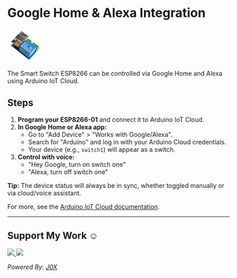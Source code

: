 # Google Home & Alexa Integration

<img src="Relay-module-with-ESP8266.png" width=15% alt="ESP8266-01-5V-WiFi-Relay-Module">

The Smart Switch ESP8266 can be controlled via Google Home and Alexa using Arduino IoT Cloud.

## Steps

1. **Program your ESP8266-01** and connect it to Arduino IoT Cloud.
2. **In Google Home or Alexa app:**
   - Go to "Add Device" > "Works with Google/Alexa".
   - Search for "Arduino" and log in with your Arduino Cloud credentials.
   - Your device (e.g., `switch1`) will appear as a switch.
3. **Control with voice:**
   - "Hey Google, turn on switch one"
   - "Alexa, turn off switch one"

**Tip:** The device status will always be in sync, whether toggled manually or via cloud/voice assistant.

For more, see the [Arduino IoT Cloud documentation](https://docs.arduino.cc/cloud/iot-cloud/integrations/google-home/).

---

## Support My Work ☺️
<p align="left">
  <a href="https://buymeacoffee.com/CyberTrinity">
    <img src="https://img.shields.io/badge/Buy%20Me%20a%20Coffee-ffdd00?style=for-the-badge&logo=buy-me-a-coffee&logoColor=black" />
  </a>
  <a href="https://patreon.com/CyberTrinity">
    <img src="https://img.shields.io/badge/Patreon-F96854?style=for-the-badge&logo=patreon&logoColor=white" />
  </a>
</p>

*Powered By: [J0X](https://github.com/John-Varghese-EH)*
